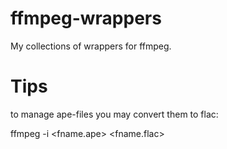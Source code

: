 # ffmpeg-wrappers
 My collections of wrappers for ffmpeg.

# Tips

to manage ape-files you may convert them to flac:

ffmpeg -i <fname.ape> <fname.flac>
